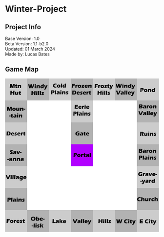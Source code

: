 # Winter-Project

## Project Info
Base Version: 1.0  
Beta Version: 1.1-b2.0  
Updated: 01 March 2024  
Made by: Lucas Bates  

## Game Map
![A map of the game](map.png)
